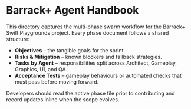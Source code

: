 # Barrack+ Agent Handbook

This directory captures the multi-phase swarm workflow for the Barrack+ Swift Playgrounds project. Every phase document follows a shared structure:

- **Objectives** – the tangible goals for the sprint.
- **Risks & Mitigation** – known blockers and fallback strategies.
- **Tasks by Agent** – responsibilities split across Architect, Gameplay, Graphics, UI, and QA.
- **Acceptance Tests** – gameplay behaviours or automated checks that must pass before moving forward.

Developers should read the active phase file prior to contributing and record updates inline when the scope evolves.
